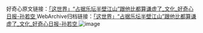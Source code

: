 好奇心原文链接：[「这世界」“占据乐坛半壁江山”跟他比都算谦虚了_文化_好奇心日报-孙若空 ](https://www.qdaily.com/articles/11435.html)
WebArchive归档链接：[「这世界」“占据乐坛半壁江山”跟他比都算谦虚了_文化_好奇心日报-孙若空 ](http://web.archive.org/web/20190623165239/https://www.qdaily.com/articles/11435.html)
![image](http://ww3.sinaimg.cn/large/007d5XDply1g3w8z28xtoj30u04fbaxe)